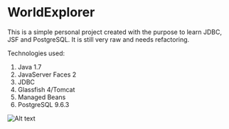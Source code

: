 # WorldExplorer
This is a simple personal project created with the purpose to learn JDBC, JSF and PostgreSQL. It is still very raw and needs refactoring.

Technologies used:
1. Java 1.7
2. JavaServer Faces 2
3. JDBC
4. Glassfish 4/Tomcat
5. Managed Beans
6. PostgreSQL 9.6.3

![Alt text](/WorldExplorer/images/WorldExplorer.png?raw=true "WorldExplorer UI")
